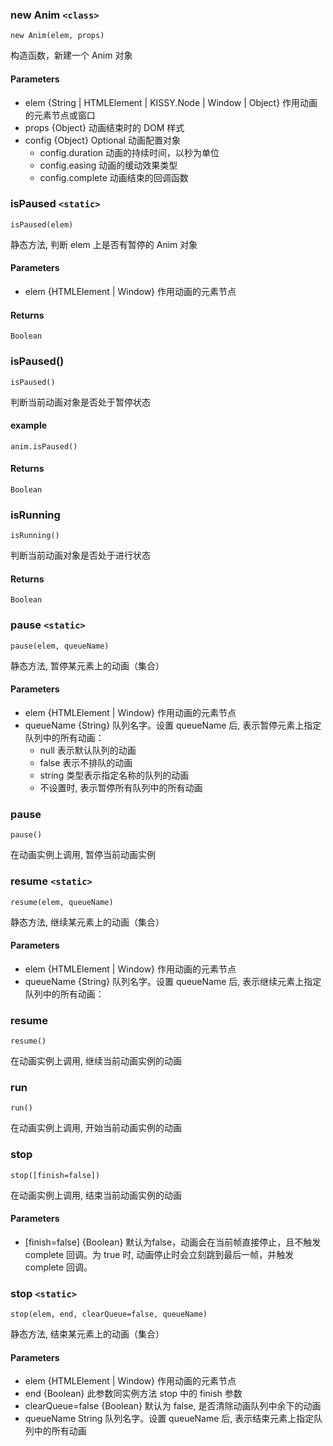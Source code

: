 ### new Anim `<class>`

`new Anim(elem, props)`

构造函数，新建一个 Anim 对象

#### Parameters

- elem {String | HTMLElement | KISSY.Node | Window | Object}
  作用动画的元素节点或窗口
- props {Object}
  动画结束时的 DOM 样式
- config {Object} Optional
  动画配置对象
  - config.duration
  动画的持续时间，以秒为单位
  - config.easing
  动画的缓动效果类型
  - config.complete
  动画结束的回调函数





### isPaused `<static>`

`isPaused(elem)`

静态方法, 判断 elem 上是否有暂停的 Anim 对象

#### Parameters

- elem {HTMLElement | Window}
作用动画的元素节点

#### Returns

`Boolean`




### isPaused()

`isPaused()`

判断当前动画对象是否处于暂停状态

#### example

    anim.isPaused()

#### Returns

`Boolean`




### isRunning

`isRunning()`

判断当前动画对象是否处于进行状态

#### Returns

`Boolean`



### pause `<static>`

`pause(elem, queueName)`

静态方法, 暂停某元素上的动画（集合）

#### Parameters

- elem {HTMLElement | Window}
作用动画的元素节点
- queueName {String}
队列名字。设置 queueName 后, 表示暂停元素上指定队列中的所有动画：
  - null 表示默认队列的动画
  - false 表示不排队的动画
  - string 类型表示指定名称的队列的动画
  - 不设置时, 表示暂停所有队列中的所有动画




### pause

`pause()`

在动画实例上调用, 暂停当前动画实例




### resume `<static>`

`resume(elem, queueName)`

静态方法, 继续某元素上的动画（集合）

#### Parameters

- elem {HTMLElement | Window}
  作用动画的元素节点
- queueName {String}
  队列名字。设置 queueName 后, 表示继续元素上指定队列中的所有动画：



### resume

`resume()`

在动画实例上调用, 继续当前动画实例的动画



### run

`run()`

在动画实例上调用, 开始当前动画实例的动画



### stop

`stop([finish=false])`

在动画实例上调用, 结束当前动画实例的动画

#### Parameters

- [finish=false] {Boolean}
  默认为false，动画会在当前帧直接停止，且不触发 complete 回调。为 true 时, 动画停止时会立刻跳到最后一帧，并触发 complete 回调。





### stop `<static>`

`stop(elem, end, clearQueue=false, queueName)`

静态方法, 结束某元素上的动画（集合）

#### Parameters

- elem {HTMLElement | Window}
  作用动画的元素节点
- end {Boolean}
  此参数同实例方法 stop 中的 finish 参数
- clearQueue=false {Boolean}
  默认为 false, 是否清除动画队列中余下的动画
- queueName String
  队列名字。设置 queueName 后, 表示结束元素上指定队列中的所有动画
